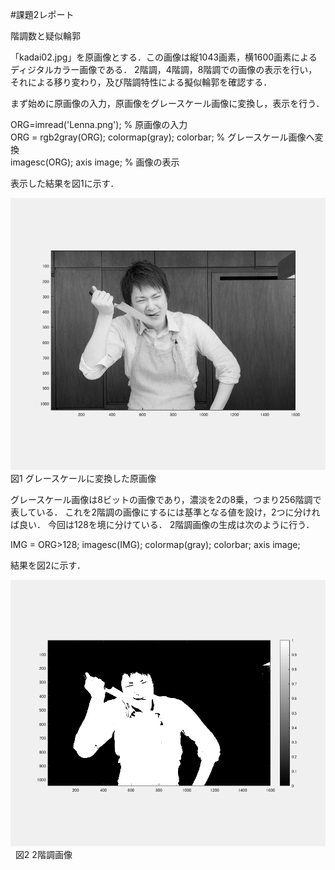 #課題2レポート

階調数と疑似輪郭

「kadai02.jpg」を原画像とする．この画像は縦1043画素，横1600画素によるディジタルカラー画像である．
2階調，4階調，8階調での画像の表示を行い，それによる移り変わり，及び階調特性による擬似輪郭を確認する．

まず始めに原画像の入力，原画像をグレースケール画像に変換し，表示を行う．

ORG=imread('Lenna.png'); % 原画像の入力  
ORG = rgb2gray(ORG); colormap(gray); colorbar; % グレースケール画像へ変換  
imagesc(ORG); axis image; % 画像の表示  

表示した結果を図1に示す．

![原画像](https://github.com/ogata3/lecture_image_processing/blob/master/kadai02/kadai2_1.png?raw=true)  
図1 グレースケールに変換した原画像

グレースケール画像は8ビットの画像であり，濃淡を2の8乗，つまり256階調で表している．
これを2階調の画像にするには基準となる値を設け，2つに分ければ良い．
今回は128を境に分けている．
2階調画像の生成は次のように行う．

IMG = ORG>128;
imagesc(IMG); colormap(gray); colorbar;  axis image;

結果を図2に示す．  

![原画像](https://github.com/ogata3/lecture_image_processing/blob/master/kadai02/kadai2_2.png?raw=true)  
 図2 2階調画像

